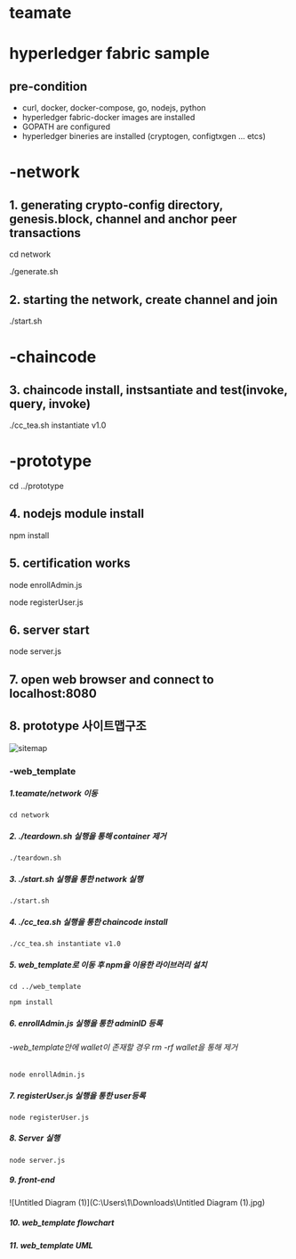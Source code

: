 # teamate

# hyperledger fabric sample 

## pre-condition

* curl, docker, docker-compose, go, nodejs, python 
* hyperledger fabric-docker images are installed
* GOPATH are configured
* hyperledger bineries are installed (cryptogen, configtxgen ... etcs)

# -network

## 1. generating crypto-config directory, genesis.block, channel and anchor peer transactions

cd network

./generate.sh

## 2. starting the network, create channel and join 

./start.sh

# -chaincode

## 3. chaincode install, instsantiate and test(invoke, query, invoke)

./cc_tea.sh instantiate v1.0

# -prototype

cd ../prototype

## 4. nodejs module install

npm install

## 5. certification works

node enrollAdmin.js

node registerUser.js

## 6. server start

node server.js

## 7. open web browser and connect to localhost:8080

 

## 8. prototype  사이트맵구조

![sitemap](https://user-images.githubusercontent.com/65533250/89747476-e3b19780-daf9-11ea-93d5-513e465ce459.jpg)



### -web_template

##### 1.teamate/network 이동 

```shell
cd network
```



##### 2. ./teardown.sh 실행을 통해 container 제거

```shell
./teardown.sh
```



##### 3. ./start.sh 실행을 통한 network 실행

```shell
./start.sh
```



##### 4. ./cc_tea.sh 실행을 통한 chaincode install

```shell
./cc_tea.sh instantiate v1.0
```



##### 5. web_template로 이동 후 npm을 이용한 라이브러리 설치

```shell
cd ../web_template

npm install
```



##### 6. enrollAdmin.js 실행을 통한 adminID 등록

###### -web_template안에 wallet이 존재할 경우 rm -rf wallet을 통해 제거

```shell
node enrollAdmin.js
```



##### 7. registerUser.js 실행을 통한 user등록

```shell
node registerUser.js
```



##### 8. Server 실행

```shell
node server.js
```



##### 9. front-end

![Untitled Diagram (1)](C:\Users\1\Downloads\Untitled Diagram (1).jpg)



##### 10. web_template flowchart



##### 11. web_template UML
